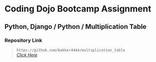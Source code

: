 # Coding Dojo Bootcamp Assignment
## Python, Django / Python / Multiplication Table

### Repository Link  

> ``` https://github.com/bakker4444/multiplication_table ```  
> _[Click Here](https://github.com/bakker4444/multiplication_table)_  
